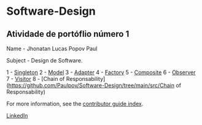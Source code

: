 # Software-Design
## Atividade de portóflio número 1

Name - Jhonatan Lucas Popov Paul

Subject - Design de Software.

1 - [Singleton](https://github.com/Paulpov/Software-Design/tree/main/src/Singleton)
2 - [Model](https://github.com/Paulpov/Software-Design/tree/main/src/Model)
3 - [Adapter](https://github.com/Paulpov/Software-Design/tree/main/src/Adapter)
4 - [Factory](https://github.com/Paulpov/Software-Design/tree/main/src/Factory)
5 - [Composite](https://github.com/Paulpov/Software-Design/tree/main/src/Composite)
6 - [Observer](https://github.com/Paulpov/Software-Design/tree/main/src/Observer)
7 - [Visitor](https://github.com/Paulpov/Software-Design/tree/main/src/Visitor)
8 - [Chain of Responsability](https://github.com/Paulpov/Software-Design/tree/main/src/Chain of Responsability)

For more information, see the [contributor guide index](https://github.com/Paulpov).

[LinkedIn](https://www.linkedin.com/in/jhonatan-lucas-20315414a/)

